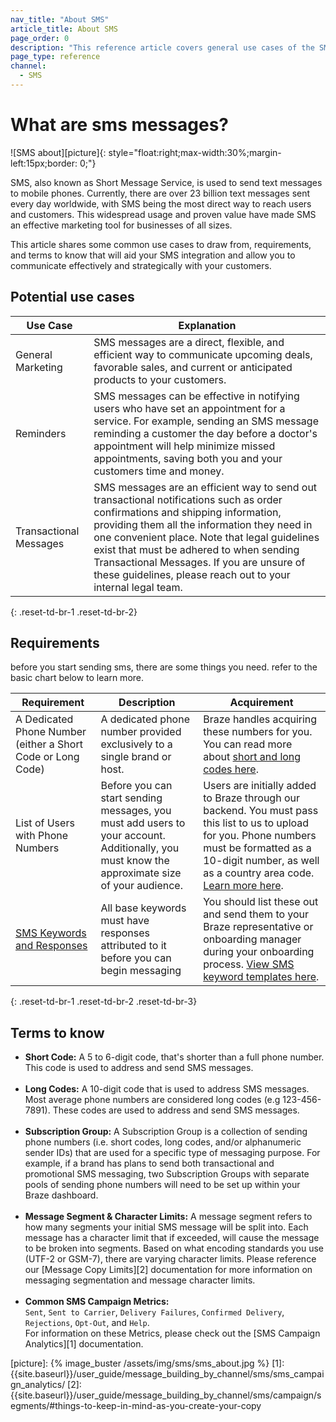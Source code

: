 ```yaml
---
nav_title: "About SMS"
article_title: About SMS
page_order: 0
description: "This reference article covers general use cases of the SMS channel and requirements needed to get SMS up and running."
page_type: reference
channel:
  - SMS
---
```


# What are sms messages?
![SMS about][picture]{: style="float:right;max-width:30%;margin-left:15px;border: 0;"}

SMS, also known as Short Message Service, is used to send text messages to mobile phones. Currently, there are over 23 billion text messages sent every day worldwide, with SMS being the most direct way to reach users and customers. This widespread usage and proven value have made SMS an effective marketing tool for businesses of all sizes. 

This article shares some common use cases to draw from, requirements, and terms to know that will aid your SMS integration and allow you to communicate effectively and strategically with your customers.

## Potential use cases

| Use Case | Explanation |
|---|---|
| General Marketing | SMS messages are a direct, flexible, and efficient way to communicate upcoming deals, favorable sales, and current or anticipated products to your customers. |
| Reminders | SMS messages can be effective in notifying users who have set an appointment for a service. For example, sending an SMS message reminding a customer the day before a doctor's appointment will help minimize missed appointments, saving both you and your customers time and money. |
| Transactional Messages | SMS messages are an efficient way to send out transactional notifications such as order confirmations and shipping information, providing them all the information they need in one convenient place. Note that legal guidelines exist that must be adhered to when sending Transactional Messages. If you are unsure of these guidelines, please reach out to your internal legal team.|
{: .reset-td-br-1 .reset-td-br-2}

## Requirements

before you start sending sms, there are some things you need. refer to the basic chart below to learn more.

|Requirement | Description | Acquirement |
|---|---|---|
| A Dedicated Phone Number (either a Short Code or Long Code) | A dedicated phone number provided exclusively to a single brand or host. | Braze handles acquiring these numbers for you. You can read more about [short and long codes here]({{site.baseurl}}/user_guide/message_building_by_channel/sms/phone_numbers/sending_phone_numbers/).|
| List of Users with Phone Numbers | Before you can start sending messages, you must add users to your account. Additionally, you must know the approximate size of your audience.  | Users are initially added to Braze through our backend. You must pass this list to us to upload for you. Phone numbers must be formatted as a 10-digit number, as well as a country area code. [Learn more here]({{site.baseurl}}/user_guide/message_building_by_channel/sms/phone_numbers/user_phone_numbers/). |
| [SMS Keywords and Responses]({{site.baseurl}}/user_guide/message_building_by_channel/sms/keywords/) | All base keywords must have responses attributed to it before you can begin messaging | You should list these out and send them to your Braze representative or onboarding manager during your onboarding process. [View SMS keyword templates here]({{site.baseurl}}/user_guide/message_building_by_channel/sms/phone_numbers/sending_phone_numbers/#short-code-application). |
{: .reset-td-br-1 .reset-td-br-2 .reset-td-br-3}

## Terms to know

- __Short Code:__ A 5 to 6-digit code, that's shorter than a full phone number. This code is used to address and send SMS messages.<br><br>
- __Long Codes:__ A 10-digit code that is used to address SMS messages. Most average phone numbers are considered long codes (e.g 123-456-7891). These codes are used to address and send SMS messages.<br><br>
- __Subscription Group:__ A Subscription Group is a collection of sending phone numbers (i.e. short codes, long codes, and/or alphanumeric sender IDs) that are used for a specific type of messaging purpose. For example, if a brand has plans to send both transactional and promotional SMS messaging, two Subscription Groups with separate pools of sending phone numbers will need to be set up within your Braze dashboard.<br><br>
- __Message Segment & Character Limits:__ A message segment refers to how many segments your initial SMS message will be split into. Each message has a character limit that if exceeded, will cause the message to be broken into segments. Based on what encoding standards you use (UTF-2 or GSM-7), there are varying character limits. Please reference our [Message Copy Limits][2] documentation for more information on messaging segmentation and message character limits.<br><br>
- __Common SMS Campaign Metrics:__ <br>`Sent`, `Sent to Carrier`, `Delivery Failures`, `Confirmed Delivery`, `Rejections`, `Opt-Out`, and `Help`. <br>For information on these Metrics, please check out the [SMS Campaign Analytics][1] documentation.


[picture]: {% image_buster /assets/img/sms/sms_about.jpg %}
[1]: {{site.baseurl}}/user_guide/message_building_by_channel/sms/sms_campaign_analytics/
[2]: {{site.baseurl}}/user_guide/message_building_by_channel/sms/campaign/segments/#things-to-keep-in-mind-as-you-create-your-copy
